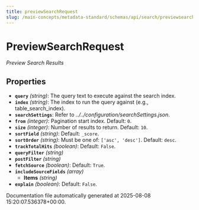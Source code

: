 ```yaml
---
title: previewSearchRequest
slug: /main-concepts/metadata-standard/schemas/api/search/previewsearchrequest
---
```


# PreviewSearchRequest

*Preview Search Results*

## Properties

- **`query`** *(string)*: The query text to execute against the search index.
- **`index`** *(string)*: The index to run the query against (e.g., table_search_index).
- **`searchSettings`**: Refer to *../../configuration/searchSettings.json*.
- **`from`** *(integer)*: Pagination start index. Default: `0`.
- **`size`** *(integer)*: Number of results to return. Default: `10`.
- **`sortField`** *(string)*: Default: `_score`.
- **`sortOrder`** *(string)*: Must be one of: `['asc', 'desc']`. Default: `desc`.
- **`trackTotalHits`** *(boolean)*: Default: `False`.
- **`queryFilter`** *(string)*
- **`postFilter`** *(string)*
- **`fetchSource`** *(boolean)*: Default: `True`.
- **`includeSourceFields`** *(array)*
  - **Items** *(string)*
- **`explain`** *(boolean)*: Default: `False`.


Documentation file automatically generated at 2025-08-08 15:20:07.536378+00:00.
